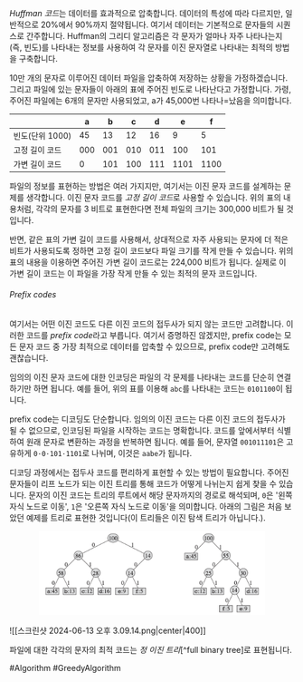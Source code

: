 *Huffman 코드*는 데이터를 효과적으로 압축합니다. 데이터의 특성에 따라 다르지만, 일반적으로 20%에서 90%까지 절약됩니다. 여기서 데이터는 기본적으로 문자들의 시퀀스로 간주합니다. Huffman의 그리디 알고리즘은 각 문자가 얼마나 자주 나타나는지(즉, 빈도)를 나타내는 정보를 사용하여 각 문자를 이진 문자열로 나타내는 최적의 방법을 구축합니다.

10만 개의 문자로 이루어진 데이터 파일을 압축하여 저장하는 상황을 가정하겠습니다. 그리고 파일에 있는 문자들이 아래의 표에 주어진 빈도로 나타난다고 가정합니다. 가령, 주어진 파일에는 6개의 문자만 사용되었고, a가 45,000번 나타나=났음을 의미합니다.

|             | a   | b   | c   | d   | e    | f    |
| ----------- | --- | --- | --- | --- | ---- | ---- |
| 빈도(단위 1000) | 45  | 13  | 12  | 16  | 9    | 5    |
| 고정 길이 코드    | 000 | 001 | 010 | 011 | 100  | 101  |
| 가변 길이 코드    | 0   | 101 | 100 | 111 | 1101 | 1100 |
파일의 정보를 표현하는 방법은 여러 가지지만, 여기서는 이진 문자 코드를 설계하는 문제를 생각합니다. 이진 문자 코드를 *고정 길이 코드*로 사용할 수 있습니다. 위의 표의 내용처럼, 각각의 문자를 3 비트로 표현한다면 전체 파일의 크기는 300,000 비트가 될 것입니다.

반면, 같은 표의 가변 길이 코드를 사용해서, 상대적으로 자주 사용되는 문자에 더 적은 비트가 사용되도록 정하면 고정 길이 코드보다 파일 크기를 작게 만들 수 있습니다. 위의 표의 내용을 이용하면 주어진 가변 길이 코드로는 224,000 비트가 됩니다. 실제로 이 가변 길이 코드는 이 파일을 가장 작게 만들 수 있는 최적의 문자 코드입니다.
###### Prefix codes
여기서는 어떤 이진 코드도 다른 이진 코드의 접두사가 되지 않는 코드만 고려합니다. 이러한 코드를 *prefix code*라고 부릅니다. 여기서 증명하진 않겠지만, prefix code는 모든 문자 코드 중 가장 최적으로 데이터를 압축할 수 있으므로, prefix code만 고려해도 괜찮습니다.

임의의 이진 문자 코드에 대한 인코딩은 파일의 각 문제를 나타내는 코드를 단순히 연결하기만 하면 됩니다. 예를 들어, 위의 표를 이용해 `abc`를 나타내는 코드는 `0101100`이 됩니다.

prefix code는 디코딩도 단순합니다. 임의의 이진 코드는 다른 이진 코드의 접두사가 될 수 없으므로, 인코딩된 파일을 시작하는 코드는 명확합니다. 코드를 앞에서부터 식별하여 원래 문자로 변환하는 과정을 반복하면 됩니다. 예를 들어, 문자열 `001011101`은 고유하게 `0⋅0⋅101⋅1101`로 나뉘며, 이것은 `aabe`가 됩니다.

디코딩 과정에서는 접두사 코드를 편리하게 표현할 수 있는 방법이 필요합니다. 주어진 문자들이 리프 노드가 되는 이진 트리를 통해 코드가 어떻게 나뉘는지 쉽게 찾을 수 있습니다. 문자의 이진 코드는 트리의 루트에서 해당 문자까지의 경로로 해석되며, `0`은 '왼쪽 자식 노드로 이동', `1`은 '오른쪽 자식 노드로 이동'을 의미합니다. 아래의 그림은 처음 보았던 예제를 트리로 표현한 것입니다(이 트리들은 이진 탐색 트리가 아닙니다.).

<p align="center">
	<img width="400" src="../../../images/스크린샷 2024-06-13 오후 3.09.14.png">
</p>
![[스크린샷 2024-06-13 오후 3.09.14.png|center|400]]

파일에 대한 각각의 문자의 최적 코드는 *정 이진 트리*[^full binary tree]로 표현됩니다. 

#Algorithm #GreedyAlgorithm 